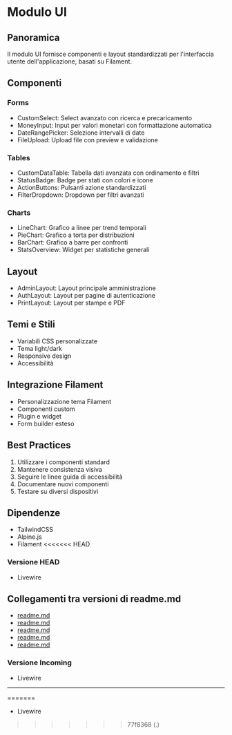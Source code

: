 # Modulo UI

## Panoramica
Il modulo UI fornisce componenti e layout standardizzati per l'interfaccia utente dell'applicazione, basati su Filament.

## Componenti

### Forms
- CustomSelect: Select avanzato con ricerca e precaricamento
- MoneyInput: Input per valori monetari con formattazione automatica
- DateRangePicker: Selezione intervalli di date
- FileUpload: Upload file con preview e validazione

### Tables
- CustomDataTable: Tabella dati avanzata con ordinamento e filtri
- StatusBadge: Badge per stati con colori e icone
- ActionButtons: Pulsanti azione standardizzati
- FilterDropdown: Dropdown per filtri avanzati

### Charts
- LineChart: Grafico a linee per trend temporali
- PieChart: Grafico a torta per distribuzioni
- BarChart: Grafico a barre per confronti
- StatsOverview: Widget per statistiche generali

## Layout
- AdminLayout: Layout principale amministrazione
- AuthLayout: Layout per pagine di autenticazione
- PrintLayout: Layout per stampe e PDF

## Temi e Stili
- Variabili CSS personalizzate
- Tema light/dark
- Responsive design
- Accessibilità

## Integrazione Filament
- Personalizzazione tema Filament
- Componenti custom
- Plugin e widget
- Form builder esteso

## Best Practices
1. Utilizzare i componenti standard
2. Mantenere consistenza visiva
3. Seguire le linee guida di accessibilità
4. Documentare nuovi componenti
5. Testare su diversi dispositivi

## Dipendenze
- TailwindCSS
- Alpine.js
- Filament
<<<<<<< HEAD
### Versione HEAD

- Livewire 
## Collegamenti tra versioni di readme.md
* [readme.md](../../../Gdpr/docs/readme.md)
* [readme.md](../../../UI/docs/readme.md)
* [readme.md](../../../Lang/docs/readme.md)
* [readme.md](../../../Activity/docs/readme.md)
* [readme.md](../../../Cms/docs/readme.md)


### Versione Incoming

- Livewire 

---

=======
- Livewire 
>>>>>>> 77f8368 (.)
